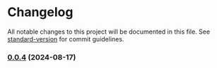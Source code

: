# Changelog

All notable changes to this project will be documented in this file. See [standard-version](https://github.com/conventional-changelog/standard-version) for commit guidelines.

### [0.0.4](https://dev.azure.com/COMPANY/project/_git/repository_name/branchCompare?baseVersion=GTv0.0.3&targetVersion=GTv0.0.4&_a=files) (2024-08-17)
